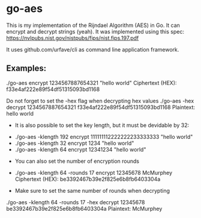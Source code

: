 # go-aes
This is my implementation of the Rijndael Algorithm (AES) in Go. It can encrypt and decrypt strings (yeah).
It was implemented using this spec: https://nvlpubs.nist.gov/nistpubs/fips/nist.fips.197.pdf

It uses github.com/urfave/cli as command line application framework.

## Examples: 
./go-aes encrypt 1234567887654321 "hello world"
Ciphertext (HEX): f33e4af222e89f54df51315093bd1168

  Do not forget to set the -hex flag when decrypting hex values
./go-aes -hex decrypt 1234567887654321 f33e4af222e89f54df51315093bd1168
Plaintext: hello world


* It is also possible to set the key length, but it must be devidable by 32:
- ./go-aes -klength 192 encrypt 111111112222222233333333 "hello world"
- ./go-aes -klength 32 encrypt 1234 "hello world"
- ./go-aes -klength 64 encrypt 12341234 "hello world"

* You can also set the number of encryption rounds 
- ./go-aes -klength 64 -rounds 17 encrypt 12345678 McMurphey
Ciphertext (HEX): be3392467b39e2f825e6b8fb6403304a

* Make sure to set the same number of rounds when decrypting

./go-aes -klength 64 -rounds 17 -hex decrypt 12345678 be3392467b39e2f825e6b8fb6403304a
Plaintext: McMurphey





